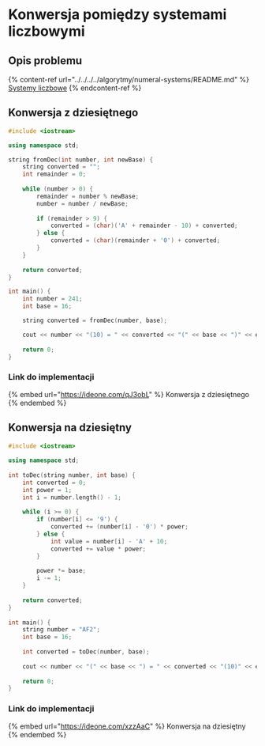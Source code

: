 # Konwersja pomiędzy systemami liczbowymi

## Opis problemu

{% content-ref url="../../../../algorytmy/numeral-systems/README.md" %}
[Systemy liczbowe](../../../../algorytmy/numeral-systems/README.md)
{% endcontent-ref %}

## Konwersja z dziesiętnego

```cpp
#include <iostream>

using namespace std;

string fromDec(int number, int newBase) {
    string converted = "";
    int remainder = 0;
    
    while (number > 0) {
        remainder = number % newBase;
        number = number / newBase;
        
        if (remainder > 9) {
            converted = (char)('A' + remainder - 10) + converted;
        } else {
            converted = (char)(remainder + '0') + converted;
        }
    }
    
    return converted;
}

int main() {
    int number = 241;
    int base = 16;

    string converted = fromDec(number, base);

    cout << number << "(10) = " << converted << "(" << base << ")" << endl;
    
    return 0;
}
```

### Link do implementacji

{% embed url="https://ideone.com/qJ3obL" %}
Konwersja z dziesiętnego
{% endembed %}

## Konwersja na dziesiętny

```cpp
#include <iostream>
 
using namespace std;
 
int toDec(string number, int base) {
    int converted = 0;
    int power = 1;
    int i = number.length() - 1;
 
    while (i >= 0) {
        if (number[i] <= '9') {
            converted += (number[i] - '0') * power;
        } else {
            int value = number[i] - 'A' + 10;
            converted += value * power;
        }
 
        power *= base;
        i -= 1;
    }
 
    return converted;
}
 
int main() {
    string number = "AF2";
    int base = 16;
 
    int converted = toDec(number, base);
 
    cout << number << "(" << base << ") = " << converted << "(10)" << endl;
 
    return 0;
}
```

### Link do implementacji

{% embed url="https://ideone.com/xzzAaC" %}
Konwersja na dziesiętny
{% endembed %}